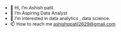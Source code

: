 - 👋 Hi, I’m Ashish patil.
- 👀 I’m Aspiring Data Analyst
- 👀 I’m interested in  data analytics , data science.
- 📫 How to reach me ashishppatil2629@gmail.com

<!---
AshishpatilRK/AshishpatilRK is a ✨ special ✨ repository because its `README.md` (this file) appears on your GitHub profile.
You can click the Preview link to take a look at your changes.
--->
